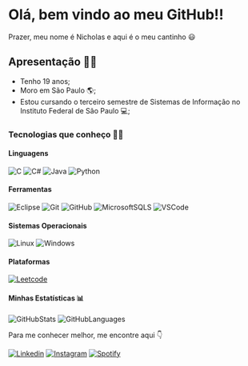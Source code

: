 # Olá, bem vindo ao meu GitHub!!
Prazer, meu nome é Nicholas e aqui é o meu cantinho 😃

## Apresentação 🙋‍♂️
- Tenho 19 anos;
- Moro em São Paulo 🌎;
- Estou cursando o terceiro semestre de Sistemas de Informação no Instituto Federal de São Paulo 💻;


### Tecnologias que conheço 👨‍💻

#### Linguagens
![C] ![C#] ![Java] ![Python]

#### Ferramentas
![Eclipse] ![Git] ![GitHub] ![MicrosoftSQLS] ![VSCode]

#### Sistemas Operacionais
![Linux] ![Windows]

#### Plataformas
[![Leetcode][LeetCodeBadge]][LeetCodeProfile]


#### Minhas Estatísticas 📊
![GitHubStats] ![GitHubLanguages]


Para me conhecer melhor, me encontre aqui 👇

[![Linkedin][LinkedinBadge]][LinkedinLink]
[![Instagram][InstagramBadge]][InstagramLink]
[![Spotify][SpotifyBadge]][SpotifyProfile]




[C]: https://img.shields.io/badge/C---?style=flat-square&logo=c&logoColor=white&labelColor=%23A8B9CC&color=%23A8B9CC
[C#]: https://img.shields.io/badge/C%23---?style=flat-square&logo=C%23&logoColor=white&labelColor=%23512BD4&color=%23512BD4
[Eclipse]: https://img.shields.io/badge/Ecplise_IDE---?style=flat-square&logo=eclipseide&logoColor=white&labelColor=%232C2255&color=%232C2255
[Git]: https://img.shields.io/badge/Git---?style=flat-square&logo=Git&logoColor=white&labelColor=%23F05032&color=%23F05032
[GitHub]: https://img.shields.io/badge/GitHub---?style=flat-square&logo=Github&logoColor=white&labelColor=%23181717&color=%23181717
[GitHubStats]: https://github-readme-stats.vercel.app/api?username=niculinhaz&show_icons=true&theme=tokyonight
[GitHubLanguages]: https://github-readme-stats.vercel.app/api/top-langs/?username=niculinhaz&layout=compact&theme=dark
[InstagramBadge]: https://img.shields.io/badge/Instagram---?style=flat-square&logo=instagram&logoColor=white&labelColor=pink&color=pink
[InstagramLink]: https://www.instagram.com/nicholxz_/
[Java]: https://img.shields.io/badge/Java---?style=flat-square&logoColor=white&labelColor=%233a75b0&color=%233a75b0
[LeetCodeBadge]: https://img.shields.io/badge/Leetcode---?style=flat-square&logo=leetcode&logoColor=white&labelColor=%23FFA116&color=%23FFA116
[LeetCodeProfile]: https://leetcode.com/niculinhaz/
[LinkedinBadge]: https://img.shields.io/badge/Linkedin---?style=flat-square&logo=linkedin&logoColor=white&labelColor=%230A66C2&color=%230A66C2
[LinkedinLink]: www.linkedin.com/in/nicholas-ferraz-pinheiro-4a9b0a21a
[Linux]: https://img.shields.io/badge/Linux---?style=flat-square&logo=linux&logoColor=black&labelColor=%23FCC624&color=%23FCC624
[MicrosoftSQLS]: https://img.shields.io/badge/Microsoft_SQL_Server---?style=flat-square&logo=microsoftsqlserver&logoColor=white&labelColor=%23CC2927&color=%23CC2927
[Python]: https://img.shields.io/badge/Python---?style=flat-square&logo=python&logoColor=white&labelColor=%233776AB&color=%233776AB
[SpotifyBadge]: https://img.shields.io/badge/Spotify---?style=flat-square&logo=spotify&logoColor=white&labelColor=%231DB954&color=%231DB954
[SpotifyProfile]: https://open.spotify.com/user/313g4yrdqbdmlonr67qf5z6ha7ni
[VSCode]: https://img.shields.io/badge/Visual%20Studio%20Code---?style=flat-square&logo=visualstudiocode&logoColor=white&labelColor=%23007ACC&color=%23007ACC
[Windows]: https://img.shields.io/badge/Windows---?style=flat-square&logo=windows&logoColor=white&labelColor=%230078D4&color=%230078D4
  
